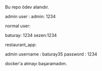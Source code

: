 Bu repo ödev alanıdır.

admin user :
admin: 1234

normal user:

baturay: 1234
sezen:1234

restaurant_app:

admin username : baturay35
password : 1234

docker'a atmayı başaramadım.


